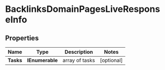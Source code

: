 # BacklinksDomainPagesLiveResponseInfo


## Properties

| Name | Type | Description | Notes |
|------------ | ------------- | ------------- | -------------|
**Tasks** | **IEnumerable<BacklinksDomainPagesLiveTaskInfo>** | array of tasks |[optional]|